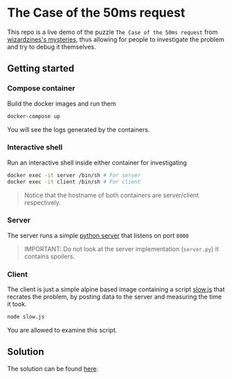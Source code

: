 # The Case of the 50ms request

This repo is a live demo of the puzzle `The Case of the 50ms request` from [wizardzines's mysteries](https://mysteries.wizardzines.com/), thus allowing for people to investigate the problem and try to debug it themselves.

## Getting started

### Compose container

Build the docker images and run them

```bash
docker-compose up
```

You will see the logs generated by the containers.

### Interactive shell

Run an interactive shell inside either container for investigating

```bash
docker exec -it server /bin/sh # For server
docker exec -it client /bin/sh # For client
```

> Notice that the hostname of both containers are server/client respectively.

### Server

The server runs a simple [python server](server/server.py) that listens on port `8000`

> IMPORTANT: Do not look at the server implementation (`server.py`) it contains spoilers.

### Client

The client is just a simple alpine based image containing a script [slow.js](client/slow.js)
that recrates the problem, by posting data to the server and measuring the time it took.

```bash
node slow.js
```

You are allowed to examine this script.

## Solution

The solution can be found [here](SOLUTION.md).
